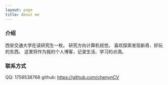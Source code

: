```yaml
---
layout: page
title: About me
---
```


### 介绍

西安交通大学在读研究生一枚。
研究方向计算机视觉。
喜欢探索发现新奇、好玩的东西。
这里将作为我的个人博客，记录生活、学习的点滴。

### 联系方式

QQ: 1756538768
github: https://github.com/chenynCV
